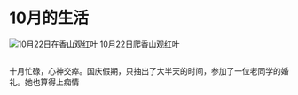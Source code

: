 # 10月的生活
![10月22日在香山观红叶](https://img3.doubanio.com/view/photo/l/oEG7x3eSDy6r8DcUkSWIXw/166705804/x2538662801.jpg)
10月22日爬香山观红叶
##
十月忙碌，心神交瘁。国庆假期，只抽出了大半天的时间，参加了一位老同学的婚礼。她也算得上痴情 


<!--stackedit_data:
eyJoaXN0b3J5IjpbLTQyNDMxODcyMSwtMTA1ODYzNjUyOF19
-->